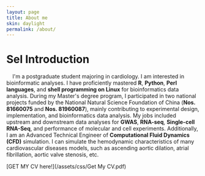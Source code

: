 ```yaml
---
layout: page
title: About me
skin: daylight
permalink: /about/
---
```

# Sel Introduction
&nbsp; &nbsp; I'm a postgraduate student majoring in cardiology. I am interested in bioinformatic analyses. I have proficiently mastered **R**, **Python**, **Perl languages**, and **shell programming on Linux** for bioinformatics data analysis. During my Master's degree program, I participated in two national projects funded by the National Natural Science Foundation of China (**Nos. 81660075** and **Nos. 81960087**), mainly contributing to experimental design, implementation, and bioinformatics data analysis. My jobs included upstream and downstream data analyses for **GWAS**, **RNA-seq**, **Single-cell RNA-Seq**, and performance of molecular and cell experiments. Additionally, I am an Advanced Technical Engineer of **Computational Fluid Dynamics (CFD)** simulation. I can simulate the hemodynamic characteristics of many cardiovascular diseases models, such as ascending aortic dilation, atrial fibrillation, aortic valve stenosis, etc.

[GET MY CV here!](/assets/css/Get My CV.pdf)
